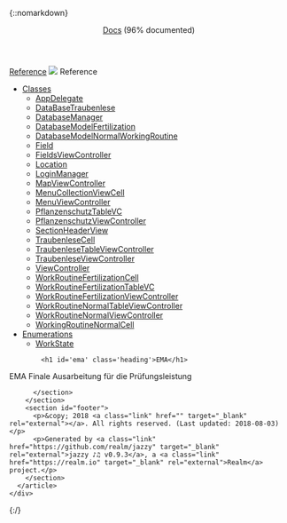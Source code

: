 
{::nomarkdown}

<!-- HTML CODE-->
<!DOCTYPE html>
<html lang="en">
  <head>
    <title>  Reference</title>
    <link rel="stylesheet" type="text/css" href="css/jazzy.css" />
    <link rel="stylesheet" type="text/css" href="css/highlight.css" />
    <meta charset='utf-8'>
    <script src="js/jquery.min.js" defer></script>
    <script src="js/jazzy.js" defer></script>
    
  </head>
  <body>
    <a title="  Reference"></a>
    <header>
      <div class="content-wrapper">
        <p><a href="index.html"> Docs</a> (96% documented)</p>
      </div>
    </header>
    <div class="content-wrapper">
      <p id="breadcrumbs">
        <a href="index.html"> Reference</a>
        <img id="carat" src="img/carat.png" />
          Reference
      </p>
    </div>
    <div class="content-wrapper">
      <nav class="sidebar">
        <ul class="nav-groups">
          <li class="nav-group-name">
            <a href="Classes.html">Classes</a>
            <ul class="nav-group-tasks">
              <li class="nav-group-task">
                <a href="Classes/AppDelegate.html">AppDelegate</a>
              </li>
              <li class="nav-group-task">
                <a href="Classes/DataBaseTraubenlese.html">DataBaseTraubenlese</a>
              </li>
              <li class="nav-group-task">
                <a href="Classes/DatabaseManager.html">DatabaseManager</a>
              </li>
              <li class="nav-group-task">
                <a href="Classes/DatabaseModelFertilization.html">DatabaseModelFertilization</a>
              </li>
              <li class="nav-group-task">
                <a href="Classes/DatabaseModelNormalWorkingRoutine.html">DatabaseModelNormalWorkingRoutine</a>
              </li>
              <li class="nav-group-task">
                <a href="Classes/Field.html">Field</a>
              </li>
              <li class="nav-group-task">
                <a href="Classes/FieldsViewController.html">FieldsViewController</a>
              </li>
              <li class="nav-group-task">
                <a href="Classes/Location.html">Location</a>
              </li>
              <li class="nav-group-task">
                <a href="Classes/LoginManager.html">LoginManager</a>
              </li>
              <li class="nav-group-task">
                <a href="Classes/MapViewController.html">MapViewController</a>
              </li>
              <li class="nav-group-task">
                <a href="Classes/MenuCollectionViewCell.html">MenuCollectionViewCell</a>
              </li>
              <li class="nav-group-task">
                <a href="Classes/MenuViewController.html">MenuViewController</a>
              </li>
              <li class="nav-group-task">
                <a href="Classes/PflanzenschutzTableVC.html">PflanzenschutzTableVC</a>
              </li>
              <li class="nav-group-task">
                <a href="Classes/PflanzenschutzViewController.html">PflanzenschutzViewController</a>
              </li>
              <li class="nav-group-task">
                <a href="Classes/SectionHeaderView.html">SectionHeaderView</a>
              </li>
              <li class="nav-group-task">
                <a href="Classes/TraubenleseCell.html">TraubenleseCell</a>
              </li>
              <li class="nav-group-task">
                <a href="Classes/TraubenleseTableViewController.html">TraubenleseTableViewController</a>
              </li>
              <li class="nav-group-task">
                <a href="Classes/TraubenleseViewController.html">TraubenleseViewController</a>
              </li>
              <li class="nav-group-task">
                <a href="Classes/ViewController.html">ViewController</a>
              </li>
              <li class="nav-group-task">
                <a href="Classes/WorkRoutineFertilizationCell.html">WorkRoutineFertilizationCell</a>
              </li>
              <li class="nav-group-task">
                <a href="Classes/WorkRoutineFertilizationTableVC.html">WorkRoutineFertilizationTableVC</a>
              </li>
              <li class="nav-group-task">
                <a href="Classes/WorkRoutineFertilizationViewController.html">WorkRoutineFertilizationViewController</a>
              </li>
              <li class="nav-group-task">
                <a href="Classes/WorkRoutineNormalTableViewController.html">WorkRoutineNormalTableViewController</a>
              </li>
              <li class="nav-group-task">
                <a href="Classes/WorkRoutineNormalViewController.html">WorkRoutineNormalViewController</a>
              </li>
              <li class="nav-group-task">
                <a href="Classes/WorkingRoutineNormalCell.html">WorkingRoutineNormalCell</a>
              </li>
            </ul>
          </li>
          <li class="nav-group-name">
            <a href="Enums.html">Enumerations</a>
            <ul class="nav-group-tasks">
              <li class="nav-group-task">
                <a href="Enums/WorkState.html">WorkState</a>
              </li>
            </ul>
          </li>
        </ul>
      </nav>
      <article class="main-content">
        <section>
          <section class="section">
            
            <h1 id='ema' class='heading'>EMA</h1>

<p>EMA Finale Ausarbeitung für die Prüfungsleistung</p>

          </section>
        </section>
        <section id="footer">
          <p>&copy; 2018 <a class="link" href="" target="_blank" rel="external"></a>. All rights reserved. (Last updated: 2018-08-03)</p>
          <p>Generated by <a class="link" href="https://github.com/realm/jazzy" target="_blank" rel="external">jazzy ♪♫ v0.9.3</a>, a <a class="link" href="https://realm.io" target="_blank" rel="external">Realm</a> project.</p>
        </section>
      </article>
    </div>
  </body>
</div>
</html>






{:/}
